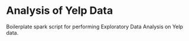# Analysis of Yelp Data
Boilerplate spark script for performing Exploratory Data Analysis on Yelp data.  
